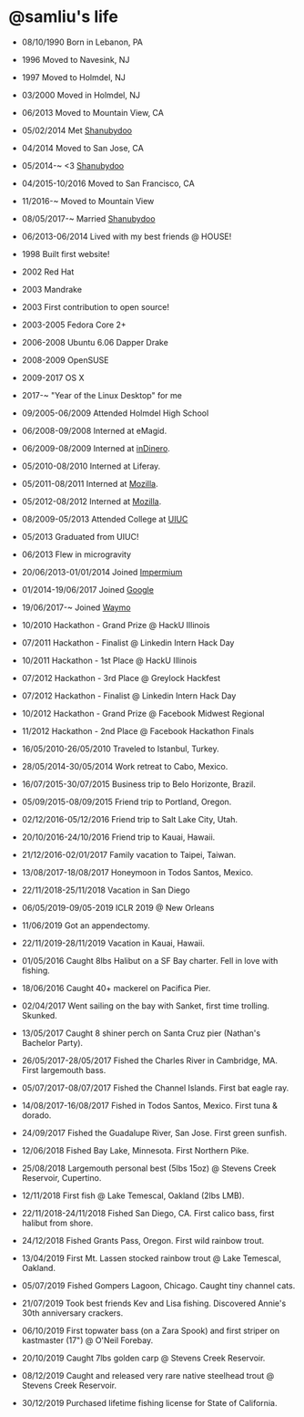 @samliu's life
===============

- 08/10/1990 Born in Lebanon, PA
- 1996 Moved to Navesink, NJ
- 1997 Moved to Holmdel, NJ
- 03/2000 Moved in Holmdel, NJ
- 06/2013 Moved to Mountain View, CA
- 05/02/2014 Met [Shanubydoo](https://www.instagram.com/shanubydoo)
- 04/2014 Moved to San Jose, CA
- 05/2014-~ <3 [Shanubydoo](https://www.instagram.com/shanubydoo)
- 04/2015-10/2016 Moved to San Francisco, CA
- 11/2016-~ Moved to Mountain View
- 08/05/2017-~ Married [Shanubydoo](https://www.instagram.com/shanubydoo)

- 06/2013-06/2014 Lived with my best friends @ HOUSE!

- 1998 Built first website!
- 2002 Red Hat
- 2003 Mandrake
- 2003 First contribution to open source!
- 2003-2005 Fedora Core 2+
- 2006-2008 Ubuntu 6.06 Dapper Drake
- 2008-2009 OpenSUSE
- 2009-2017 OS X
- 2017-~ "Year of the Linux Desktop" for me

- 09/2005-06/2009 Attended Holmdel High School
- 06/2008-09/2008 Interned at eMagid.
- 06/2009-08/2009 Interned at [inDinero](http://www.indinero.com).
- 05/2010-08/2010 Interned at Liferay.
- 05/2011-08/2011 Interned at [Mozilla](http://www.mozilla.org).
- 05/2012-08/2012 Interned at [Mozilla](http://www.mozilla.org).
- 08/2009-05/2013 Attended College at [UIUC](http://www.illinois.edu)
- 05/2013 Graduated from UIUC!
- 06/2013 Flew in microgravity
- 20/06/2013-01/01/2014 Joined [Impermium](http://www.impermium.com)
- 01/2014-19/06/2017 Joined [Google](http://www.google.com)
- 19/06/2017-~ Joined [Waymo](https://www.waymo.com)

- 10/2010 Hackathon - Grand Prize @ HackU Illinois
- 07/2011 Hackathon - Finalist @ Linkedin Intern Hack Day
- 10/2011 Hackathon - 1st Place @ HackU Illinois
- 07/2012 Hackathon - 3rd Place @ Greylock Hackfest
- 07/2012 Hackathon - Finalist @ Linkedin Intern Hack Day
- 10/2012 Hackathon - Grand Prize @ Facebook Midwest Regional
- 11/2012 Hackathon - 2nd Place @ Facebook Hackathon Finals

- 16/05/2010-26/05/2010 Traveled to Istanbul, Turkey.
- 28/05/2014-30/05/2014 Work retreat to Cabo, Mexico.
- 16/07/2015-30/07/2015 Business trip to Belo Horizonte, Brazil.
- 05/09/2015-08/09/2015 Friend trip to Portland, Oregon.
- 02/12/2016-05/12/2016 Friend trip to Salt Lake City, Utah.
- 20/10/2016-24/10/2016 Friend trip to Kauai, Hawaii.
- 21/12/2016-02/01/2017 Family vacation to Taipei, Taiwan.
- 13/08/2017-18/08/2017 Honeymoon in Todos Santos, Mexico.
- 22/11/2018-25/11/2018 Vacation in San Diego
- 06/05/2019-09/05-2019 ICLR 2019 @ New Orleans
- 11/06/2019 Got an appendectomy.
- 22/11/2019-28/11/2019 Vacation in Kauai, Hawaii.

- 01/05/2016 Caught 8lbs Halibut on a SF Bay charter. Fell in love with fishing.
- 18/06/2016 Caught 40+ mackerel on Pacifica Pier.
- 02/04/2017 Went sailing on the bay with Sanket, first time trolling. Skunked.
- 13/05/2017 Caught 8 shiner perch on Santa Cruz pier (Nathan's Bachelor Party).
- 26/05/2017-28/05/2017 Fished the Charles River in Cambridge, MA. First largemouth bass.
- 05/07/2017-08/07/2017 Fished the Channel Islands. First bat eagle ray.
- 14/08/2017-16/08/2017 Fished in Todos Santos, Mexico. First tuna & dorado.
- 24/09/2017 Fished the Guadalupe River, San Jose. First green sunfish.
- 12/06/2018 Fished Bay Lake, Minnesota. First Northern Pike.
- 25/08/2018 Largemouth personal best (5lbs 15oz) @ Stevens Creek Reservoir, Cupertino.
- 12/11/2018 First fish @ Lake Temescal, Oakland (2lbs LMB).
- 22/11/2018-24/11/2018 Fished San Diego, CA. First calico bass, first halibut from shore.
- 24/12/2018 Fished Grants Pass, Oregon. First wild rainbow trout.
- 13/04/2019 First Mt. Lassen stocked rainbow trout @ Lake Temescal, Oakland.
- 05/07/2019 Fished Gompers Lagoon, Chicago. Caught tiny channel cats.
- 21/07/2019 Took best friends Kev and Lisa fishing. Discovered Annie's 30th anniversary crackers.
- 06/10/2019 First topwater bass (on a Zara Spook) and first striper on kastmaster (17") @ O'Neil Forebay.
- 20/10/2019 Caught 7lbs golden carp @ Stevens Creek Reservoir.
- 08/12/2019 Caught and released very rare native steelhead trout @ Stevens Creek Reservoir.
- 30/12/2019 Purchased lifetime fishing license for State of California.
